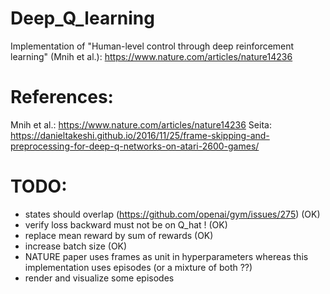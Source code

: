 # Deep_Q_learning
Implementation of "Human-level control through deep reinforcement learning" (Mnih et al.): https://www.nature.com/articles/nature14236

# References:
Mnih et al.: https://www.nature.com/articles/nature14236
Seita: https://danieltakeshi.github.io/2016/11/25/frame-skipping-and-preprocessing-for-deep-q-networks-on-atari-2600-games/

# TODO:
- states should overlap (https://github.com/openai/gym/issues/275) (OK)
- verify loss backward must not be on Q_hat ! (OK)
- replace mean reward by sum of rewards (OK)
- increase batch size (OK)
- NATURE paper uses frames as unit in hyperparameters whereas this implementation uses episodes (or a mixture of both ??)
- render and visualize some episodes
